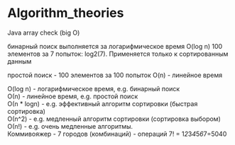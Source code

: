 # Algorithm_theories
Java array check (big O)

бинарный поиск выполняется за логарифмическое время O(log n)
100 элементов за 7 попыток: log2(7). Применяется только к сортированным данным

простой поиск - 100 элементов за 100 попыток O(n) - линейное время

O(log n) - логарифмическое время, e.g. бинарный поиск<br>
О(n) - линейное время, e.g. простой поиск <br>
О(n * logn) - e.g. эффективный алгоритм сортировки (быстрая сортировка) <br>
О(n^2) - e.g. медленный алгоритм сортировки (сортировка выбором) <br>
О(n!) - e.g. очень медленные алгоритмы. <br>
Коммивояжер - 7 городов (комбинаций) - операций 7! = 1*2*3*4*5*6*7=5040
